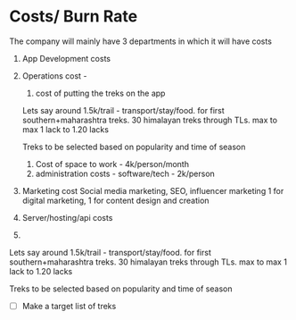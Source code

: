 # Costs/ Burn Rate

The company will mainly have 3 departments in which it will have costs

1. App Development costs 
2. Operations cost - 
    1. cost of putting the treks on the app

    Lets say around 1.5k/trail - transport/stay/food. for first southern+maharashtra treks. 30 himalayan treks through TLs. max to max 1 lack to 1.20 lacks 

    Treks to be selected based on popularity and time of season

    1. Cost of space to work - 4k/person/month
    2. administration costs - software/tech - 2k/person
3. Marketing cost
Social media marketing, SEO, influencer marketing
1 for digital marketing, 1 for content design and creation
4. Server/hosting/api costs
5. 

Lets say around 1.5k/trail - transport/stay/food. for first southern+maharashtra treks. 30 himalayan treks through TLs. max to max 1 lack to 1.20 lacks 

Treks to be selected based on popularity and time of season

- [ ]  Make a target list of treks